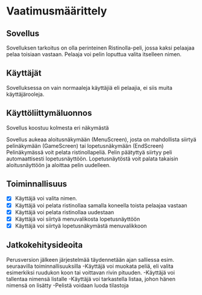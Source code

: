 # Vaatimusmäärittely

## Sovellus

Sovelluksen tarkoitus on olla perinteinen Ristinolla-peli, jossa kaksi pelaajaa pelaa toisiaan vastaan. Pelaaja voi pelin loputtua valita itselleen nimen.

## Käyttäjät

Sovelluksessa on vain normaaleja käyttäjiä eli pelaajia, ei siis muita käyttäjärooleja.

## Käyttöliittymäluonnos

Sovellus koostuu kolmesta eri näkymästä

Sovellus aukeaa aloitusnäkymään (MenuScreen), josta on mahdollista siirtyä pelinäkymään (GameScreen) tai lopetusnäkymään (EndScreen)
Pelinäkymässä voit pelata ristinollapeliä. Pelin päätyttyä siirtyy peli automaattisesti lopetusnäyttöön.
Lopetusnäytöstä voit palata takaisin aloitusnäyttöön ja aloittaa pelin uudelleen.


## Toiminnallisuus
- [x] Käyttäjä voi valita nimen.
- [x] Käyttäjä voi pelata ristinollaa samalla koneella toista pelaajaa vastaan
- [x] Käyttäjä voi pelata ristinollaa uudestaan
- [x] Käyttäjä voi siirtyä menuvalikosta lopetusnäyttöön
- [x] Käyttäjä voi siirtyä lopetusnäkymästä menuvalikkoon

## Jatkokehitysideoita
Perusversion jälkeen järjestelmää täydennetään ajan salliessa esim. seuraavilla toiminnallisuuksilla
-Käyttäjä voi muokata peliä, eli valita esimerkiksi ruudukon koon tai voittavan rivin pituuden.
-Käyttäjä voi tallentaa nimensä listalle
-Käyttäjä voi tarkastella listaa, johon hänen nimensä on lisätty
-Pelistä voidaan luoda tilastoja
